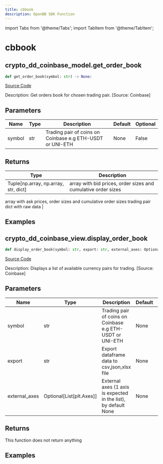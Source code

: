 ```yaml
---
title: cbbook
description: OpenBB SDK Function
---
```


import Tabs from '@theme/Tabs';
import TabItem from '@theme/TabItem';

# cbbook

<Tabs>
<TabItem value="model" label="Model" default>

## crypto_dd_coinbase_model.get_order_book

```python title='openbb_terminal/cryptocurrency/due_diligence/coinbase_model.py'
def get_order_book(symbol: str) -> None:
```
[Source Code](https://github.com/OpenBB-finance/OpenBBTerminal/tree/main/openbb_terminal/cryptocurrency/due_diligence/coinbase_model.py#L59)

Description: Get orders book for chosen trading pair. [Source: Coinbase]

## Parameters

| Name | Type | Description | Default | Optional |
| ---- | ---- | ----------- | ------- | -------- |
| symbol | str | Trading pair of coins on Coinbase e.g ETH-USDT or UNI-ETH | None | False |

## Returns

| Type | Description |
| ---- | ----------- |
| Tuple[np.array, np.array, str, dict] | array with bid prices, order sizes and cumulative order sizes
array with ask prices, order sizes and cumulative order sizes
trading pair
dict with raw data |

## Examples



</TabItem>
<TabItem value="view" label="View">

## crypto_dd_coinbase_view.display_order_book

```python title='openbb_terminal/cryptocurrency/due_diligence/coinbase_view.py'
def display_order_book(symbol: str, export: str, external_axes: Optional[List[matplotlib.axes._axes.Axes]]) -> None:
```
[Source Code](https://github.com/OpenBB-finance/OpenBBTerminal/tree/main/openbb_terminal/cryptocurrency/due_diligence/coinbase_view.py#L23)

Description: Displays a list of available currency pairs for trading. [Source: Coinbase]

## Parameters

| Name | Type | Description | Default | Optional |
| ---- | ---- | ----------- | ------- | -------- |
| symbol | str | Trading pair of coins on Coinbase e.g ETH-USDT or UNI-ETH | None | False |
| export | str | Export dataframe data to csv,json,xlsx file | None | False |
| external_axes | Optional[List[plt.Axes]] | External axes (1 axis is expected in the list), by default None | None | True |

## Returns

This function does not return anything

## Examples



</TabItem>
</Tabs>